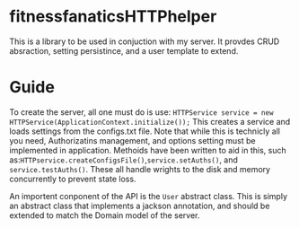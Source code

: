 # fitnessfanaticsHTTPhelper
This is a library to be used in conjuction with my server. It provdes CRUD absraction, setting persistince, and a user template to extend.
# Guide
To create the server, all one must do is use: `HTTPService service = new HTTPService(ApplicationContext.initialize());`
This creates a service and loads settings from the configs.txt file.
Note that while this is technicly all you need, Authorizatins management, and options setting must be implemented in application. 
Methoids have been written to aid in this, such as:`HTTPservice.createConfigsFile()`,`service.setAuths()`, and `service.testAuths()`.
These all handle wrights to the disk and memory concurrently to prevent state loss.

An importent conponent of the API is the `User` abstract class. This is simply an abstract class that implements a jackson annotation, and should
be extended to match the Domain model of the server.

